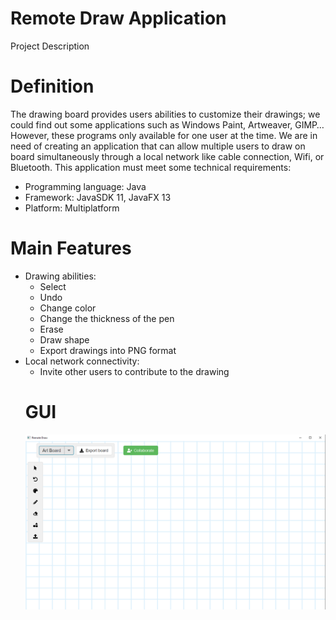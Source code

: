 # Remote Draw Application
Project Description
# Definition
The drawing board provides users abilities to customize their drawings; we could find out some applications such as Windows Paint, Artweaver, GIMP… However, these programs only available for one user at the time. 
We are in need of creating an application that can allow multiple users to draw on board simultaneously through a local network like cable connection, Wifi, or Bluetooth. 
This application must meet some technical requirements:
 - Programming language: Java
 - Framework: JavaSDK 11, JavaFX 13
 - Platform: Multiplatform
# Main Features
- Drawing abilities:
  + Select
  + Undo
  + Change color
  + Change the thickness of the pen
  + Erase
  + Draw shape
  + Export drawings into PNG format
- Local network connectivity:
  + Invite other users to contribute to the drawing
  # GUI
  ![alt text](src/main/resources/images/GUI.PNG)
